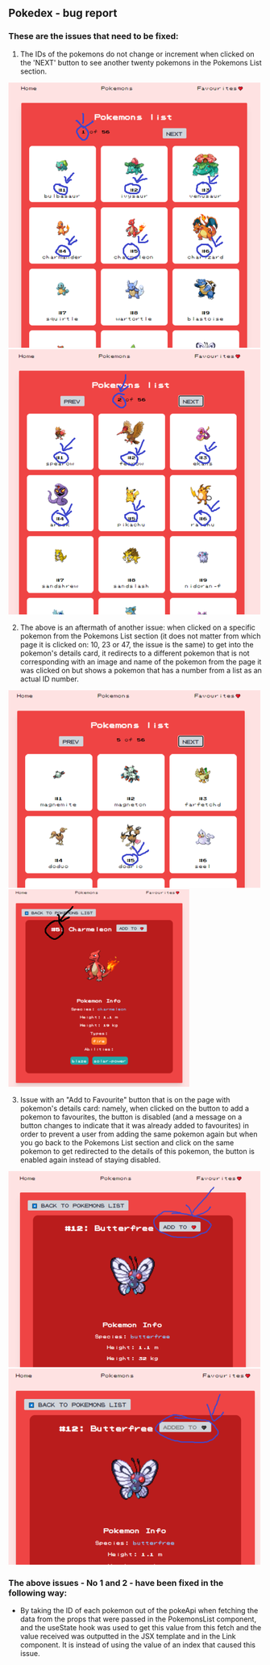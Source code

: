 ## Pokedex - bug report

### These are the issues that need to be fixed:

1. The IDs of the pokemons do not change or increment when clicked on the 'NEXT' button to see another twenty pokemons in the Pokemons List section.

![](./screenshots/pokedex-1.PNG) 
![](./screenshots/pokedex-2.PNG)

2. The above is an aftermath of another issue: when clicked on a specific pokemon from the Pokemons List section (it does not matter from which page it is clicked on: 10, 23 or 47, the issue is the same) to get into the pokemon's details card, it redirects to a different pokemon that is not corresponding with an image and name of the pokemon from the page it was clicked on but shows a pokemon that has a number from a list as an actual ID number.

![](./screenshots/pokedex-3.PNG) 
![](./screenshots/pokemon-details.PNG)

3. Issue with an "Add to Favourite" button that is on the page with pokemon's details card: namely, when clicked on the button to add a pokemon to favourites, the button is disabled (and a message on a button changes to indicate that it was already added to favourites) in order to prevent a user from adding the same pokemon again but when you go back to the Pokemons List section and click on the same pokemon to get redirected to the details of this pokemon, the button is enabled again instead of staying disabled.

![](./screenshots/fav-button-1.PNG) 
![](./screenshots/fav-button-2.PNG)

### The above issues - No 1 and 2 - have been fixed in the following way:

 - By taking the ID of each pokemon out of the pokeApi when fetching the data from the props that were passed in the PokemonsList component, and the useState hook was used to get this value from this fetch and the value received was outputted in the JSX template and in the Link component. It is instead of using the value of an index that caused this issue.